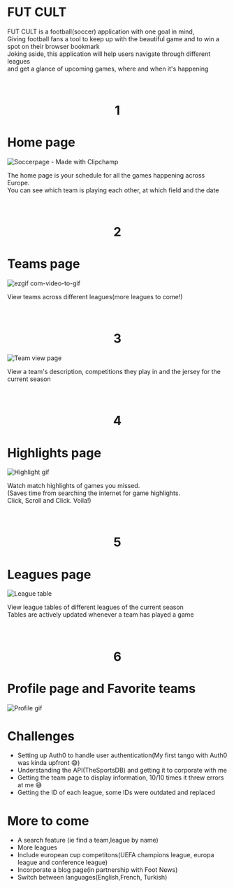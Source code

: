 


 <h1>FUT CULT</h1>
 <p>FUT CULT is a football(soccer) application with one goal in mind, <br>
 Giving football fans a tool to keep up with the beautiful game and to win a spot on their browser bookmark<br>
Joking aside, this application will help users navigate through different leagues <br>and get a glance of upcoming games, where and when it's happening </p>
<br>
<h1 align="center">
 1
</h1>

<h1>Home page</h1>

![Soccerpage - Made with Clipchamp](https://github.com/Mansurmohamed/Soccer-app/assets/77082103/c8e7e32a-5deb-45dc-99fe-bc9ab872e83d)

<p>The home page is your schedule for all the games happening across Europe.<br>
You can see which team is playing each other, at which field and the date </p>
<br>
<h1 align="center">
 2
</h1>

<h1>Teams page</h1>

![ezgif com-video-to-gif](https://github.com/Mansurmohamed/Fut-Cult/assets/77082103/e2ee7b81-9d50-4790-9e09-a098df5f10b4)

<p>View teams across different leagues(more leagues to come!)</p>
<br>
<h1 align="center">
 3
</h1>



![Team view page](https://github.com/Mansurmohamed/Fut-Cult/assets/77082103/8f15475d-fdb0-497f-bc47-6cc077a24d39)

<p>View a team's description, competitions they play in and the jersey for the current season </p>
<br>
<h1 align="center">
 4
</h1>



<h1>Highlights page </h1>

![Highlight gif](https://github.com/Mansurmohamed/Fut-Cult/assets/77082103/0edba35d-a76f-474b-97ab-510ed56e393e)

<p>Watch match highlights of games you missed.<br>
(Saves time from searching the internet for game highlights.<br>Click, Scroll and Click. Voila!)</p>
<br>
<h1 align="center">
 5
</h1>

<h1>Leagues page</h1>

![League table](https://github.com/Mansurmohamed/Fut-Cult/assets/77082103/8a75d428-fa02-4c05-9616-3d3fbfd1e118)

<p>View league tables of different leagues of the current season<br>
Tables are actively updated whenever a team has played a game</p>
<br>
<h1 align="center">
 6
</h1>

<h1>Profile page and Favorite teams</h1>

![Profile gif](https://github.com/Mansurmohamed/Fut-Cult/assets/77082103/f8231feb-bdb8-457a-a89c-bb576a6c51a9)



<h1>Challenges</h1>
<ul>
 <li>Setting up Auth0 to handle user authentication(My first tango with Auth0 was kinda upfront 😅)</li>
  <li>Understanding the API(TheSportsDB) and getting it to corporate with me</li>
  <li>Getting the team page to display information, 10/10 times it threw errors at me 😅</li>
  <li>Getting the ID of each league, some IDs were outdated and replaced</li>
</ul>

<h1>More to come</h1>
<ul>
 <li>A search feature (ie find a team,league by name)</li>
 <li>More leagues</li>
 <li>Include european cup competitons(UEFA champions league, europa league and conference league)</li>
 <li>Incorporate a blog page(in partnership with Foot News)</li>
 <li>Switch between languages(English,French, Turkish)</li>
</ul>

